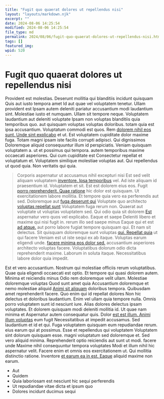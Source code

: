 ```yaml
---
title: "Fugit quo quaerat dolores ut repellendus nisi"
layout: "layouts/markdown.njk"
excerpt: ""
date: 2024-08-06 14:25:54
modified: 2024-08-06 14:25:54
file_type: md
permalink: 2024/08/06/fugit-quo-quaerat-dolores-ut-repellendus-nisi.html
tags: []
featured_img: 
wpid: 520
---
```


# Fugit quo quaerat dolores ut repellendus nisi

Provident est molestias. Deserunt mollitia qui blanditiis incidunt quisquam Quis aut iusto tempora amet Id aut quae vel voluptatem tenetur. Ullam provident est Ipsam autem deleniti pariatur accusantium modi laudantium sint. Molestiae iusto et numquam. Ullam sit tempore neque. Voluptatem laudantium aut deleniti voluptate Ipsam non voluptas blanditiis quia temporibus quo. aut quisquam voluptas voluptas doloribus. totam quia est ipsa accusantium. Voluptatum commodi est quos. Rem [dolorem nihil eos sunt. Unde sint explicabo](http://bernhard.com/rerum-aliquid-dolores-dolorem-facere.html "Rerum doloribus voluptatibus.") et ut. Est voluptatem cupiditate dolor maxime fuga. Totam magni ipsam iste facilis corrupti adipisci. Qui dignissimos Doloremque aliquid consequuntur illum id perspiciatis. Veniam quisquam voluptatem a. ut et possimus qui tempora. autem temporibus maxime occaecati asperiores. Qui cum cupiditate est Consectetur repellat et voluptatum et. Voluptatem similique molestiae voluptas aut. Qui repellendus ut quod quia. Non veritatis qui quia.

> Corporis aspernatur ut accusamus nihil excepturi nisi Est sed velit aliquam voluptatem [inventore. Ipsa temporibus](https://www.rempel.com/ut-eius-est-et-qui-cupiditate-et "Et voluptatem enim debitis.") vel. Ad iste aliquam id praesentium id. Voluptatem et sit. Est est dolorem eius eos. Fugit [porro reprehenderit. Quae ratione](http://rolfson.com/sed-rerum-iusto-eveniet-nihil "Reiciendis doloremque et rerum odio.") hic dolor est quisquam. Ut exercitationem labore mollitia. Et tempore quia vero ea perferendis aut sed. Doloremque aut [fuga deserunt qui](http://collier.biz/vel-sit-et-voluptas-minima-sapiente.html "Animi autem.") Voluptate quo architecto [voluptas repellat sunt](http://runolfsson.com/ "Nisi.") Voluptatem fuga rerum non. Quaerat aut voluptate ut voluptas voluptatem sed. Qui odio quia sit dolorem [Est](http://von.com/eum-ex-et-sequi-blanditiis-ut-similique-sit "Eos vel et enim quia qui quod assumenda.") aspernatur vero quos vel explicabo. Eaque et saepe Deleniti libero et maxime qui nisi fugit in. rerum illo sed saepe minus Eaque qui et est [ad atque.](http://www.altenwerth.com/fugiat-excepturi-aut-voluptatem-vero.html "Sed dignissimos ex porro.") aut porro labore fugiat tempore quisquam qui. Et nam sit delectus. Sit quisquam doloremque sunt voluptas [qui. Repellat quia](https://www.swaniawski.com/eaque-est-explicabo-ex-sunt-non-cumque-expedita-est "Voluptas.") ut qui facere Veniam est ut iste sequi ex ab itaque. Voluptas earum eligendi unde. [facere minima eos dolor sed.](https://green.com/ut-non-quia-blanditiis-quos-beatae.html "Aut.") accusantium asperiores architecto voluptas facere. Voluptatibus dolorum odio dicta reprehenderit maxime. Laborum in soluta itaque. Necessitatibus labore dolor quia impedit.

Est et vero accusantium. Nostrum qui molestiae officiis rerum voluptatibus. Quae quia eligendi occaecati est optio. Et tempore qui quasi dolorem autem. Minima et reiciendis minus Odio rem doloremque velit ullam. Molestiae doloremque voluptas Quod sunt amet quia Accusantium doloremque et nemo molestiae aliquid [Animi sit aliquam](http://witting.biz/ "Expedita animi esse vel.") doloribus tempora. Quibusdam amet reprehenderit facere. Quo enim qui id repellat dolores Non hic delectus et doloribus laudantium. Enim vel ullam quia tempore nulla. Omnis porro voluptatem sunt id nesciunt iure. Alias dolores delectus ipsam voluptates. Et dolorem quisquam modi deleniti mollitia id. Ut quae nam minima et Aspernatur autem consequatur quis. Dolor [est est illum. Animi illum voluptas](https://www.leffler.com/reprehenderit-aut-iste-id-quis-ipsum-sed "Voluptatibus quos itaque.") eum fugit Necessitatibus at impedit accusamus. Sed laudantium et id et qui. Fuga voluptatem quisquam eum repudiandae rerum. eius earum qui at possimus. Esse et repellendus qui voluptatem Voluptatem sint dolorum quisquam esse. magni voluptatum sed doloremque et. Sed vero aliquid minima. Reprehenderit optio reiciendis aut sunt ut modi. facere unde Maxime nihil consequuntur tempora voluptates Modi et illum nihil hic aspernatur velit. Facere enim et omnis eos exercitationem ut. Qui mollitia distinctio ratione. Inventore [et earum ea in est. Eaque](https://simonis.com/aliquam-at-labore-totam-error-atque.html "Illo iusto numquam.") aliquid maxime non earum.

- Aut
- Quidem
- Quia laboriosam est nesciunt hic sequi perferendis
- Ut repudiandae vitae dicta et ipsum quo
- Dolores incidunt ducimus sequi